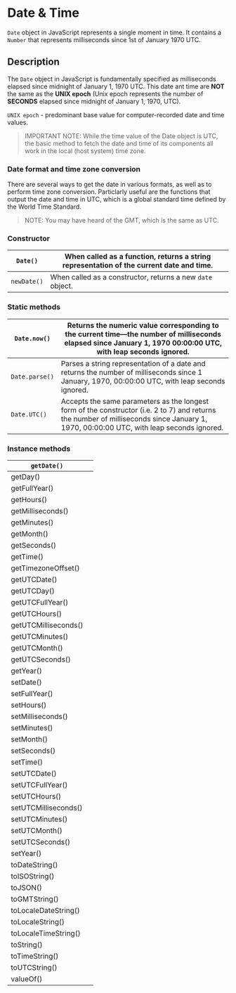 # Date & Time

`Date` object in JavaScript represents a single moment in time. It contains a `Number` that represents milliseconds since 1st of January 1970 UTC.

## Description

The `Date` object in JavaScript is fundamentally specified as milliseconds elapsed since midnight of January 1, 1970 UTC. This date ant time are **NOT** the same as the **UNIX epoch** (Unix epoch represents the number of **SECONDS** elapsed since midnight of January 1, 1970, UTC).

`UNIX epoch` - predominant base value for computer-recorded date and time values.

> IMPORTANT NOTE: While the time value of the Date object is UTC, the basic method to fetch the date and time of its components all work in the local (host system) time zone.

### Date format and time zone conversion

There are several ways to get the date in various formats, as well as to perform time zone conversion. Particlarly useful are the functions that output the date and time in UTC, which is a global standard time defined by the World Time Standard.

> NOTE: You may have heard of the GMT, which is the same as UTC.

### Constructor

| `Date()`    | When called as a function, returns a string representation of the current date and time. |
| ----------- | ---------------------------------------------------------------------------------------- |
| `newDate()` | When called as a constructor, returns a new `date` object.                               |

### Static methods

| `Date.now()`   | Returns the numeric value corresponding to the current time—the number of milliseconds elapsed since January 1, 1970 00:00:00 UTC, with leap seconds ignored.                           |
| -------------- | --------------------------------------------------------------------------------------------------------------------------------------------------------------------------------------- |
| `Date.parse()` | Parses a string representation of a date and returns the number of milliseconds since 1 January, 1970, 00:00:00 UTC, with leap seconds ignored.                                         |
| `Date.UTC()`   | Accepts the same parameters as the longest form of the constructor (i.e. 2 to 7) and returns the number of milliseconds since January 1, 1970, 00:00:00 UTC, with leap seconds ignored. |

### Instance methods

| `getDate()`          |     |
| -------------------- | --- |
| getDay()             |     |
| getFullYear()        |     |
| getHours()           |     |
| getMilliseconds()    |     |
| getMinutes()         |     |
| getMonth()           |     |
| getSeconds()         |     |
| getTime()            |     |
| getTimezoneOffset()  |     |
| getUTCDate()         |     |
| getUTCDay()          |     |
| getUTCFullYear()     |     |
| getUTCHours()        |     |
| getUTCMilliseconds() |     |
| getUTCMinutes()      |     |
| getUTCMonth()        |     |
| getUTCSeconds()      |     |
| getYear()            |     |
| setDate()            |     |
| setFullYear()        |     |
| setHours()           |     |
| setMilliseconds()    |     |
| setMinutes()         |     |
| setMonth()           |     |
| setSeconds()         |     |
| setTime()            |     |
| setUTCDate()         |     |
| setUTCFullYear()     |     |
| setUTCHours()        |     |
| setUTCMilliseconds() |     |
| setUTCMinutes()      |     |
| setUTCMonth()        |     |
| setUTCSeconds()      |     |
| setYear()            |     |
| toDateString()       |     |
| toISOString()        |     |
| toJSON()             |     |
| toGMTString()        |     |
| toLocaleDateString() |     |
| toLocaleString()     |     |
| toLocaleTimeString() |     |
| toString()           |     |
| toTimeString()       |     |
| toUTCString()        |     |
| valueOf()            |     |
